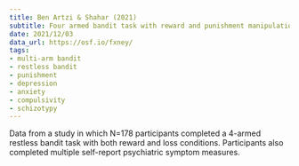 ```yaml
---
title: Ben Artzi & Shahar (2021)
subtitle: Four armed bandit task with reward and punishment manipulations
date: 2021/12/03
data_url: https://osf.io/fxney/
tags:
- multi-arm bandit
- restless bandit
- punishment
- depression
- anxiety
- compulsivity
- schizotypy
---
```


Data from a study in which N=178 participants completed a 4-armed restless bandit task with both reward and loss conditions. Participants also completed multiple self-report psychiatric symptom measures.
